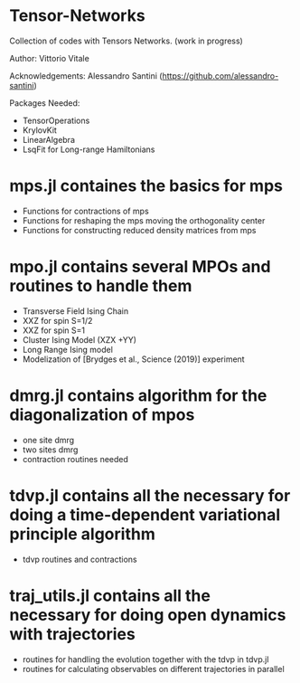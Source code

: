 # Tensor-Networks
Collection of codes with Tensors Networks. (work in progress)

Author: Vittorio Vitale 

Acknowledgements: Alessandro Santini (https://github.com/alessandro-santini)

Packages Needed:
- TensorOperations
- KrylovKit
- LinearAlgebra
- LsqFit for Long-range Hamiltonians

# mps.jl containes the basics for mps
- Functions for contractions of mps
- Functions for reshaping the mps moving the orthogonality center
- Functions for constructing reduced density matrices from mps

# mpo.jl contains several MPOs and routines to handle them
- Transverse Field Ising Chain
- XXZ for spin S=1/2
- XXZ for spin S=1
- Cluster Ising Model (XZX +YY)
- Long Range Ising model
- Modelization of [Brydges et al., Science (2019)] experiment 

# dmrg.jl contains algorithm for the diagonalization of mpos
- one site dmrg
- two sites dmrg
- contraction routines needed

# tdvp.jl contains all the necessary for doing a time-dependent variational principle algorithm
- tdvp routines and contractions

# traj_utils.jl contains all the necessary for doing open dynamics with trajectories
- routines for handling the evolution together with the tdvp in tdvp.jl
- routines for calculating observables on different trajectories in parallel


